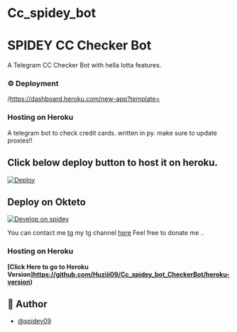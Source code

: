 # Cc_spidey_bot

# SPIDEY CC Checker Bot

A Telegram CC Checker Bot with hella lotta features.


  
### ⚙️ Deployment

/https://dashboard.heroku.com/new-app?template=


### Hosting on Heroku
    

A telegram bot to check credit cards. written in py.
make sure to update proxies!!


## Click below deploy button to host it on heroku.
[![Deploy](https://www.herokucdn.com/deploy/button.svg)](https://heroku.com/deploy)

## Deploy on Okteto

[![Develop on spidey](https://spidey.com/develop-spidey.svg)](https://cloud.spidey.com/deploy)

You can contact me [tg](https://telegram.me/xbinner) my tg channel [here](https://telegram.me/spidey09)
Feel free to donate me ..

### Hosting on Heroku
**[Click Here to go to Heroku Version]https://github.com/Huziii09/Cc_spidey_bot_CheckerBot/heroku-version)**


## 🎯 Author

- [@spidey09](https://www.github.com/Huziii09)

